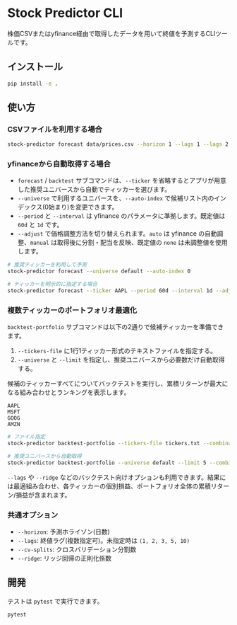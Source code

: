 # Stock Predictor CLI

株価CSVまたはyfinance経由で取得したデータを用いて終値を予測するCLIツールです。

## インストール

```bash
pip install -e .
```

## 使い方

### CSVファイルを利用する場合

```bash
stock-predictor forecast data/prices.csv --horizon 1 --lags 1 --lags 2 --lags 5
```

### yfinanceから自動取得する場合

- `forecast` / `backtest` サブコマンドは、`--ticker` を省略するとアプリが用意した推奨ユニバースから自動でティッカーを選びます。
- `--universe` で利用するユニバースを、`--auto-index` で候補リスト内のインデックス(0始まり)を変更できます。
- `--period` と `--interval` は yfinance のパラメータに準拠します。既定値は `60d` と `1d` です。
- `--adjust` で価格調整方法を切り替えられます。`auto` は yfinance の自動調整、`manual` は取得後に分割・配当を反映、既定値の `none` は未調整値を使用します。

```bash
# 推奨ティッカーを利用して予測
stock-predictor forecast --universe default --auto-index 0

# ティッカーを明示的に指定する場合
stock-predictor forecast --ticker AAPL --period 60d --interval 1d --adjust manual
```

### 複数ティッカーのポートフォリオ最適化

`backtest-portfolio` サブコマンドは以下の2通りで候補ティッカーを準備できます。

1. `--tickers-file` に1行1ティッカー形式のテキストファイルを指定する。
2. `--universe` と `--limit` を指定し、推奨ユニバースから必要数だけ自動取得する。

候補のティッカーすべてについてバックテストを実行し、累積リターンが最大になる組み合わせとランキングを表示します。

```text
AAPL
MSFT
GOOG
AMZN
```

```bash
# ファイル指定
stock-predictor backtest-portfolio --tickers-file tickers.txt --combination-size 2

# 推奨ユニバースから自動取得
stock-predictor backtest-portfolio --universe default --limit 5 --combination-size 3
```

`--lags` や `--ridge` などのバックテスト向けオプションも利用できます。結果には最適組み合わせ、各ティッカーの個別損益、ポートフォリオ全体の累積リターン/損益が含まれます。

### 共通オプション

- `--horizon`: 予測ホライゾン(日数)
- `--lags`: 終値ラグ(複数指定可)。未指定時は `(1, 2, 3, 5, 10)`
- `--cv-splits`: クロスバリデーション分割数
- `--ridge`: リッジ回帰の正則化係数

## 開発

テストは `pytest` で実行できます。

```bash
pytest
```
